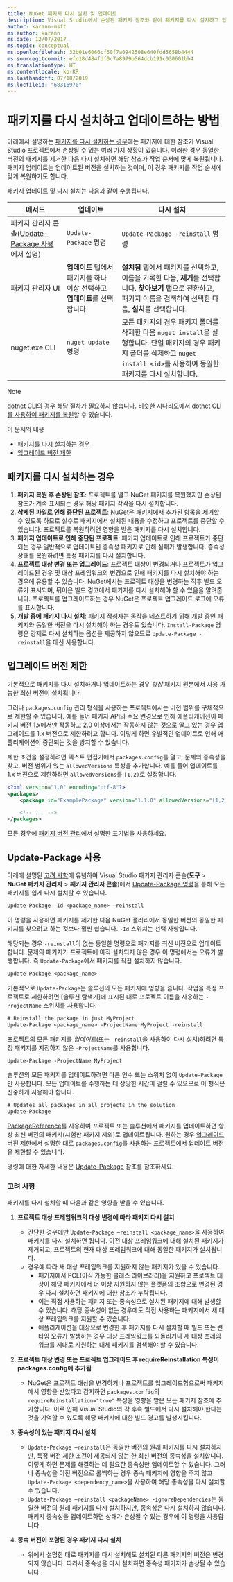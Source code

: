 ```yaml
---
title: NuGet 패키지 다시 설치 및 업데이트
description: Visual Studio에서 손상된 패키지 참조와 같이 패키지를 다시 설치하고 업데이트해야 하는 경우에 대해 자세히 설명합니다.
author: karann-msft
ms.author: karann
ms.date: 12/07/2017
ms.topic: conceptual
ms.openlocfilehash: 32b01e6066cf60f7a0942508e640fdd5658b4444
ms.sourcegitcommit: efc18d484fdf0c7a8979b564dcb191c030601bb4
ms.translationtype: HT
ms.contentlocale: ko-KR
ms.lasthandoff: 07/18/2019
ms.locfileid: "68316970"
---
```

# <a name="how-to-reinstall-and-update-packages"></a>패키지를 다시 설치하고 업데이트하는 방법

아래에서 설명하는 [패키지를 다시 설치하는 경우](#when-to-reinstall-a-package)에는 패키지에 대한 참조가 Visual Studio 프로젝트에서 손상될 수 있는 여러 가지 상황이 있습니다. 이러한 경우 동일한 버전의 패키지를 제거한 다음 다시 설치하면 해당 참조가 작업 순서에 맞게 복원됩니다. 패키지 업데이트는 업데이트된 버전을 설치하는 것이며, 이 경우 패키지를 작업 순서에 맞게 복원하기도 합니다.

패키지 업데이트 및 다시 설치는 다음과 같이 수행됩니다.

| 메서드 | 업데이트 | 다시 설치 |
| --- | --- | --- |
| 패키지 관리자 콘솔([Update-Package 사용](#using-update-package)에서 설명) | `Update-Package` 명령 | `Update-Package -reinstall` 명령 |
| 패키지 관리자 UI | **업데이트** 탭에서 패키지를 하나 이상 선택하고 **업데이트**를 선택합니다. | **설치됨** 탭에서 패키지를 선택하고, 이름을 기록한 다음, **제거**를 선택합니다. **찾아보기** 탭으로 전환하고, 패키지 이름을 검색하여 선택한 다음, **설치**를 선택합니다. |
| nuget.exe CLI | `nuget update` 명령 | 모든 패키지의 경우 패키지 폴더를 삭제한 다음 `nuget install`을 실행합니다. 단일 패키지의 경우 패키지 폴더를 삭제하고 `nuget install <id>`를 사용하여 동일한 패키지를 다시 설치합니다. |

> [!NOTE]
> dotnet CLI의 경우 해당 절차가 필요하지 않습니다. 비슷한 시나리오에서 [dotnet CLI를 사용하여 패키지를 복원](../consume-packages/install-use-packages-dotnet-cli.md#restore-packages)할 수 있습니다.

이 문서의 내용

- [패키지를 다시 설치하는 경우](#when-to-reinstall-a-package)
- [업그레이드 버전 제한](#constraining-upgrade-versions)

## <a name="when-to-reinstall-a-package"></a>패키지를 다시 설치하는 경우

1. **패키지 복원 후 손상된 참조**: 프로젝트를 열고 NuGet 패키지를 복원했지만 손상된 참조가 계속 표시되는 경우 해당 패키지 각각을 다시 설치합니다.
1. **삭제된 파일로 인해 중단된 프로젝트**: NuGet은 패키지에서 추가된 항목을 제거할 수 있도록 하므로 실수로 패키지에서 설치된 내용을 수정하고 프로젝트를 중단할 수 있습니다. 프로젝트를 복원하려면 영향을 받은 패키지를 다시 설치합니다.
1. **패키지 업데이트로 인해 중단된 프로젝트**: 패키지 업데이트로 인해 프로젝트가 중단되는 경우 일반적으로 업데이트된 종속성 패키지로 인해 실패가 발생합니다. 종속성 상태를 복원하려면 특정 패키지를 다시 설치합니다.
1. **프로젝트 대상 변경 또는 업그레이드**: 프로젝트 대상이 변경되거나 프로젝트가 업그레이드된 경우 및 대상 프레임워크의 변경으로 인해 패키지를 다시 설치해야 하는 경우에 유용할 수 있습니다. NuGet에서는 프로젝트 대상을 변경하는 직후 빌드 오류가 표시되며, 뒤이은 빌드 경고에서 패키지를 다시 설치해야 할 수 있음을 알려줍니다. 프로젝트를 업그레이드하는 경우 NuGet은 프로젝트 업그레이드 로그에 오류를 표시합니다.
1. **개발 중에 패키지 다시 설치**: 패키지 작성자는 동작을 테스트하기 위해 개발 중인 패키지와 동일한 버전을 다시 설치해야 하는 경우도 있습니다. `Install-Package` 명령은 강제로 다시 설치하는 옵션을 제공하지 않으므로 `Update-Package -reinstall`을 대신 사용합니다.

## <a name="constraining-upgrade-versions"></a>업그레이드 버전 제한

기본적으로 패키지를 다시 설치하거나 업데이트하는 경우 *항상* 패키지 원본에서 사용 가능한 최신 버전이 설치됩니다.

그러나 `packages.config` 관리 형식을 사용하는 프로젝트에서는 버전 범위를 구체적으로 제한할 수 있습니다. 예를 들어 패키지 API의 주요 변경으로 인해 애플리케이션이 패키지 버전 1.x에서만 작동하고 2.0 이상에서는 작동하지 않는 것으로 알고 있는 경우 업그레이드를 1.x 버전으로 제한하려고 합니다. 이렇게 하면 우발적인 업데이트로 인해 애플리케이션이 중단되는 것을 방지할 수 있습니다.

제한 조건을 설정하려면 텍스트 편집기에서 `packages.config`를 열고, 문제의 종속성을 찾고, 버전 범위가 있는 `allowedVersions` 특성을 추가합니다. 예를 들어 업데이트를 1.x 버전으로 제한하려면 `allowedVersions`를 `[1,2)`로 설정합니다.

```xml
<?xml version="1.0" encoding="utf-8"?>
<packages>
    <package id="ExamplePackage" version="1.1.0" allowedVersions="[1,2)" />

    <!-- ... -->
</packages>
```

모든 경우에 [패키지 버전 관리](../reference/package-versioning.md#version-ranges-and-wildcards)에서 설명한 표기법을 사용하세요.

## <a name="using-update-package"></a>Update-Package 사용

아래에 설명된 [고려 사항](#considerations)에 유념하여 Visual Studio 패키지 관리자 콘솔(**도구** > **NuGet 패키지 관리자** > **패키지 관리자 콘솔**)에서 [Update-Package 명령](../reference/ps-reference/ps-ref-update-package.md)을 통해 모든 패키지를 쉽게 다시 설치할 수 있습니다.

```ps
Update-Package -Id <package_name> –reinstall
```

이 명령을 사용하면 패키지를 제거한 다음 NuGet 갤러리에서 동일한 버전의 동일한 패키지를 찾으려고 하는 것보다 훨씬 쉽습니다. `-Id` 스위치는 선택 사항입니다.

해당되는 경우 `-reinstall`이 없는 동일한 명령으로 패키지를 최신 버전으로 업데이트합니다. 문제의 패키지가 프로젝트에 아직 설치되지 않은 경우 이 명령에서는 오류가 발생합니다. 즉 `Update-Package`에서 패키지를 직접 설치하지 않습니다.

```ps
Update-Package <package_name>
```

기본적으로 `Update-Package`는 솔루션의 모든 패키지에 영향을 줍니다. 작업을 특정 프로젝트로 제한하려면 [솔루션 탐색기]에 표시된 대로 프로젝트 이름을 사용하는 `-ProjectName` 스위치를 사용합니다.

```ps
# Reinstall the package in just MyProject
Update-Package <package_name> -ProjectName MyProject -reinstall
```

프로젝트의 모든 패키지를 *업데이트*(또는 `-reinstall`을 사용하여 다시 설치)하려면 특정 패키지를 지정하지 않은 `-ProjectName`를 사용합니다.

```ps
Update-Package -ProjectName MyProject
```

솔루션의 모든 패키지를 업데이트하려면 다른 인수 또는 스위치 없이 `Update-Package`만 사용합니다. 모든 업데이트를 수행하는 데 상당한 시간이 걸릴 수 있으므로 이 형식은 신중하게 사용해야 합니다.

```ps
# Updates all packages in all projects in the solution
Update-Package 
```

[PackageReference](../Consume-Packages/Package-References-in-Project-Files.md)를 사용하여 프로젝트 또는 솔루션에서 패키지를 업데이트하면 항상 최신 버전의 패키지(시험판 패키지 제외)로 업데이트됩니다. 원하는 경우 [업그레이드 버전 제한](#constraining-upgrade-versions)에서 설명한 대로 `packages.config`를 사용하는 프로젝트에서 업데이트 버전을 제한할 수 있습니다.

명령에 대한 자세한 내용은 [Update-Package](../reference/ps-reference/ps-ref-update-package.md) 참조를 참조하세요.

### <a name="considerations"></a>고려 사항

패키지를 다시 설치할 때 다음과 같은 영향을 받을 수 있습니다.

1. **프로젝트 대상 프레임워크의 대상 변경에 따라 패키지 다시 설치**
    - 간단한 경우에만 `Update-Package –reinstall <package_name>`을 사용하여 패키지를 다시 설치하면 됩니다. 이전 대상 프레임워크에 대해 설치된 패키지가 제거되고, 프로젝트의 현재 대상 프레임워크에 대해 동일한 패키지가 설치됩니다.
    - 경우에 따라 새 대상 프레임워크를 지원하지 않는 패키지가 있을 수 있습니다.
        - 패키지에서 PCL(이식 가능한 클래스 라이브러리)을 지원하고 프로젝트 대상이 해당 패키지에서 더 이상 지원하지 않는 플랫폼의 조합으로 변경된 경우 다시 설치하면 패키지에 대한 참조가 누락됩니다.
        - 이는 직접 사용하는 패키지 또는 종속성으로 설치된 패키지에 대해 발생할 수 있습니다. 해당 종속성이 없는 경우에도 직접 사용하는 패키지에서 새 대상 프레임워크를 지원할 수 있습니다.
        - 애플리케이션을 대상으로 변경한 후 패키지를 다시 설치할 때 빌드 또는 런타임 오류가 발생하는 경우 대상 프레임워크를 되돌리거나 새 대상 프레임워크를 제대로 지원하는 대체 패키지를 검색해야 할 수 있습니다.

1. **프로젝트 대상 변경 또는 프로젝트 업그레이드 후 requireReinstallation 특성이 packages.config에 추가됨**
    - NuGet은 프로젝트 대상을 변경하거나 프로젝트를 업그레이드함으로써 패키지에서 영향을 받았다고 감지하면 `packages.config`의 `requireReinstallation="true"` 특성을 영향을 받은 모든 패키지 참조에 추가합니다. 이로 인해 Visual Studio의 각 후속 빌드에서 다시 설치해야 한다는 것을 기억할 수 있도록 해당 패키지에 대한 빌드 경고를 발생시킵니다.

1. **종속성이 있는 패키지 다시 설치**
    - `Update-Package –reinstall`은 동일한 버전의 원래 패키지를 다시 설치하지만, 특정 버전 제한 조건이 제공되지 않는 한 최신 버전의 종속성을 설치합니다. 이렇게 하면 문제를 해결하는 데 필요한 종속성만 업데이트할 수 있습니다. 그러나 종속성을 이전 버전으로 롤백하는 경우 종속 패키지에 영향을 주지 않고 `Update-Package <dependency_name>`을 사용하여 해당 종속성을 다시 설치할 수 있습니다.
    - `Update-Package –reinstall <packageName> -ignoreDependencies`는 동일한 버전의 원래 패키지를 다시 설치하지만, 종속성은 다시 설치하지 않습니다. 패키지 종속성을 업데이트하면 상태가 손상될 수 있는 경우에 이 명령을 사용합니다.

1. **종속 버전이 포함된 경우 패키지 다시 설치**
    - 위에서 설명한 대로 패키지를 다시 설치해도 설치된 다른 패키지의 버전은 변경되지 않습니다. 따라서 종속성을 다시 설치하면 종속성 패키지가 손상될 수 있습니다.
